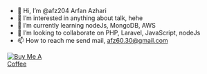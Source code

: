 - 👋 Hi, I’m @afz204 Arfan Azhari
- 👀 I’m interested in anything about talk, hehe
- 🌱 I’m currently learning nodeJs, MongoDB, AWS
- 💞️ I’m looking to collaborate on PHP, Laravel, JavaScript, nodeJs
- 📫 How to reach me send mail, afz60.30@gmail.com

<p><a href="https://www.buymeacoffee.com/rfanazhari" rel="nofollow"><img src="https://camo.githubusercontent.com/28aae05a0fba45679e8e27d90609601e249b64a5fe30dfef05495de4f4e318d4/68747470733a2f2f63646e2e6275796d6561636f666665652e636f6d2f627574746f6e732f76322f64656661756c742d79656c6c6f772e706e67" alt="Buy Me A Coffee" data-canonical-src="https://cdn.buymeacoffee.com/buttons/v2/default-yellow.png" style="max-width:20%;"></a></p>

<!---
afz204/afz204 is a ✨ special ✨ repository because its `README.md` (this file) appears on your GitHub profile.
You can click the Preview link to take a look at your changes.
--->
